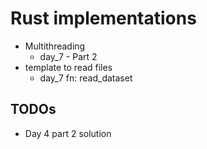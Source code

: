 # Rust implementations

- Multithreading
  - day_7 - Part 2
- template to read files
  - day_7 fn: read_dataset

## TODOs

- Day 4 part 2 solution
